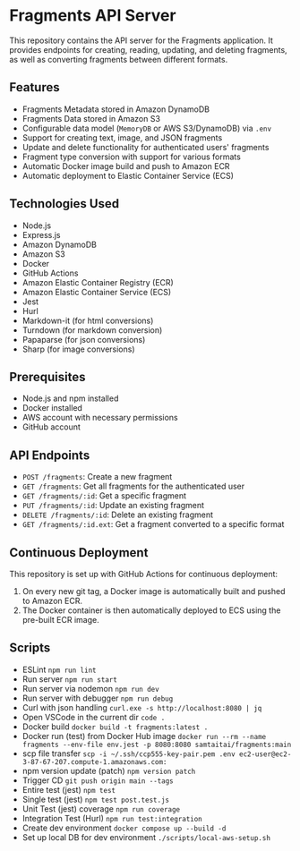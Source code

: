 # Fragments API Server

This repository contains the API server for the Fragments application. It provides endpoints for creating, reading, updating, and deleting fragments, as well as converting fragments between different formats.

## Features

- Fragments Metadata stored in Amazon DynamoDB
- Fragments Data stored in Amazon S3
- Configurable data model (`MemoryDB` or AWS S3/DynamoDB) via `.env`
- Support for creating text, image, and JSON fragments
- Update and delete functionality for authenticated users' fragments
- Fragment type conversion with support for various formats
- Automatic Docker image build and push to Amazon ECR
- Automatic deployment to Elastic Container Service (ECS)

## Technologies Used

- Node.js
- Express.js
- Amazon DynamoDB
- Amazon S3
- Docker
- GitHub Actions
- Amazon Elastic Container Registry (ECR)
- Amazon Elastic Container Service (ECS)
- Jest
- Hurl
- Markdown-it (for html conversions)
- Turndown (for markdown conversion)
- Papaparse (for json conversions)
- Sharp (for image conversions)

## Prerequisites

- Node.js and npm installed
- Docker installed
- AWS account with necessary permissions
- GitHub account

## API Endpoints

- `POST /fragments`: Create a new fragment
- `GET /fragments`: Get all fragments for the authenticated user
- `GET /fragments/:id`: Get a specific fragment
- `PUT /fragments/:id`: Update an existing fragment
- `DELETE /fragments/:id`: Delete an existing fragment
- `GET /fragments/:id.ext`: Get a fragment converted to a specific format

## Continuous Deployment

This repository is set up with GitHub Actions for continuous deployment:

1. On every new git tag, a Docker image is automatically built and pushed to Amazon ECR.
2. The Docker container is then automatically deployed to ECS using the pre-built ECR image.

## Scripts

- ESLint `npm run lint`
- Run server `npm run start`
- Run server via nodemon `npm run dev`
- Run server with debugger `npm run debug`
- Curl with json handling `curl.exe -s http://localhost:8080 | jq`
- Open VSCode in the current dir `code .`
- Docker build `docker build -t fragments:latest .`
- Docker run (test) from Docker Hub image `docker run --rm --name fragments --env-file env.jest -p 8080:8080 samtaitai/fragments:main`
- scp file transfer `scp -i ~/.ssh/ccp555-key-pair.pem .env ec2-user@ec2-3-87-67-207.compute-1.amazonaws.com:`
- npm version update (patch) `npm version patch`
- Trigger CD `git push origin main --tags`
- Entire test (jest) `npm test`
- Single test (jest) `npm test post.test.js`
- Unit Test (jest) coverage `npm run coverage`
- Integration Test (Hurl) `npm run test:integration`
- Create dev environment `docker compose up --build -d`
- Set up local DB for dev environment `./scripts/local-aws-setup.sh`

